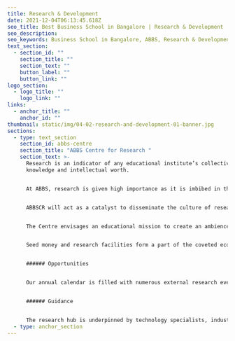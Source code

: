 ```yaml
---
title: Research & Development
date: 2021-12-04T06:13:45.618Z
seo_title: Best Business School in Bangalore | Research & Development
seo_description: 
seo_keywords: Business School in Bangalore, ABBS, Research & Development
text_section:
  - section_id: ""
    section_title: ""
    section_text: ""
    button_label: ""
    button_link: ""
logo_section:
  - logo_title: ""
    logo_link: ""
links:
  - anchor_title: ""
    anchor_id: ""
thumbnail: static/img/04-02-research-and-development-01-banner.jpg
sections:
  - type: text_section
    section_id: abbs-centre
    section_title: "ABBS Centre for Research "
    section_text: >-
      Research is an indicator of any educational institute’s collective
      knowledge and intellectual worth.  


      At ABBS, research is given high importance as it is imbibed in the vision of the institute. ABBS has established the ABBS Centre for Research (ABBSCR). The objective of ABBSCR is to develop Acharya Bangalore B School as a Centre of Excellence to carry out research in all the programmes offered by ABBS.  


      ABBSCR will act as a catalyst to disseminate the culture of research among the faculty and students of the institute and infuse inspiration into academic delivery. 


      The Centre envisages an educational mission to create an ambience for research through knowledge synthesis and dissemination. The ABBSCR offers infrastructure, technology and guidance to faculty, students and doctoral candidates through various stages of research. 


      Seed money and research facilities form a part of the coveted ecosystem that is built around approved projects. ABBS encourages faculty to present their research findings on global pedestals and offers incentives to those who do. We finance conference costs, reward authors of recognised research papers and provide a sabbatical policy to accommodate auxiliary research requirements. 


      ###### Opportunities 


      Our annual calendar is filled with numerous external research events, symposiums and conclaves that serve to showcase in-house research activities. These events also promote partnerships and alliances with other institutions in the research realm. 


      ###### Guidance 


      The research hub is underpinned by technology specialists, industry partners, associate researchers, faculty members, research staff and postgraduate students.
  - type: anchor_section
---
```

